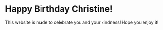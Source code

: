 # Happy Birthday Christine!

This website is made to celebrate you and your kindness! Hope you enjoy it!
